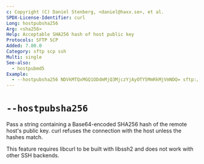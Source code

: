 ```yaml
---
c: Copyright (C) Daniel Stenberg, <daniel@haxx.se>, et al.
SPDX-License-Identifier: curl
Long: hostpubsha256
Arg: <sha256>
Help: Acceptable SHA256 hash of host public key
Protocols: SFTP SCP
Added: 7.80.0
Category: sftp scp ssh
Multi: single
See-also:
  - hostpubmd5
Example:
  - --hostpubsha256 NDVkMTQxMGQ1ODdmMjQ3MjczYjAyOTY5MmRkMjVmNDQ= sftp://example.com/
---
```


# `--hostpubsha256`

Pass a string containing a Base64-encoded SHA256 hash of the remote host's
public key. curl refuses the connection with the host unless the hashes match.

This feature requires libcurl to be built with libssh2 and does not work with
other SSH backends.
